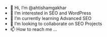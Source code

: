 - 👋 Hi, I’m @ahtishamgakhar
- 👀 I’m interested in SEO and WordPress
- 🌱 I’m currently learning Advanced SEO 
- 💞️ I’m looking to collaborate on SEO Projects
- 📫 How to reach me ...

<!---
ahtishamgakhar/ahtishamgakhar is a ✨ special ✨ repository because its `README.md` (this file) appears on your GitHub profile.
You can click the Preview link to take a look at your changes.
--->
